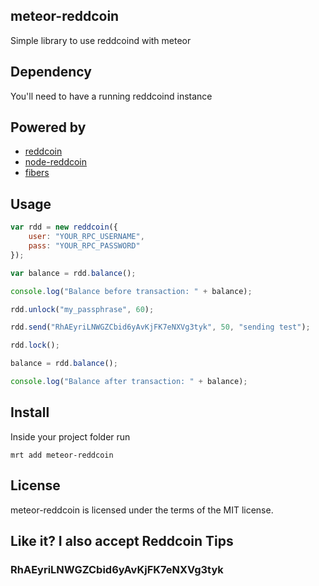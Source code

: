 meteor-reddcoin
----------------

Simple library to use reddcoind with meteor

## Dependency

You'll need to have a running reddcoind instance

## Powered by

* [reddcoin](http://www.reddcoin.com/)
* [node-reddcoin](https://www.npmjs.org/package/node-reddcoin)
* [fibers](https://www.npmjs.org/package/fibers)

## Usage

```javascript
var rdd = new reddcoin({
    user: "YOUR_RPC_USERNAME",
    pass: "YOUR_RPC_PASSWORD"
});

var balance = rdd.balance();

console.log("Balance before transaction: " + balance);

rdd.unlock("my_passphrase", 60);

rdd.send("RhAEyriLNWGZCbid6yAvKjFK7eNXVg3tyk", 50, "sending test");

rdd.lock();

balance = rdd.balance();

console.log("Balance after transaction: " + balance);
```

## Install

Inside your project folder run

    mrt add meteor-reddcoin


## License

meteor-reddcoin is licensed under the terms of the MIT license.

## Like it? I also accept Reddcoin Tips

### RhAEyriLNWGZCbid6yAvKjFK7eNXVg3tyk
